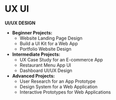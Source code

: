 # UX UI

**UI/UX DESIGN**

- **Beginner Projects:**
    - Website Landing Page Design
    - Build a UI Kit for a Web App
    - Portfolio Website Design
- **Intermediate Projects:**
    - UX Case Study for an E-commerce App
    - Restaurant Menu App UI
    - Dashboard UI/UX Design
- **Advanced Projects:**
    - User Research for an App Prototype
    - Design System for a Web Application
    - Interactive Prototypes for Web Applications